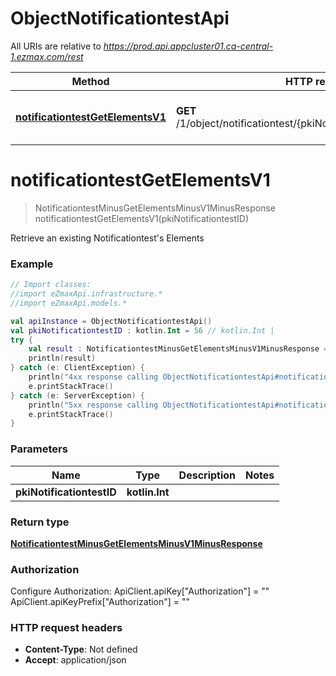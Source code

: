 # ObjectNotificationtestApi

All URIs are relative to *https://prod.api.appcluster01.ca-central-1.ezmax.com/rest*

Method | HTTP request | Description
------------- | ------------- | -------------
[**notificationtestGetElementsV1**](ObjectNotificationtestApi.md#notificationtestGetElementsV1) | **GET** /1/object/notificationtest/{pkiNotificationtestID}/getElements | Retrieve an existing Notificationtest&#39;s Elements


<a name="notificationtestGetElementsV1"></a>
# **notificationtestGetElementsV1**
> NotificationtestMinusGetElementsMinusV1MinusResponse notificationtestGetElementsV1(pkiNotificationtestID)

Retrieve an existing Notificationtest&#39;s Elements



### Example
```kotlin
// Import classes:
//import eZmaxApi.infrastructure.*
//import eZmaxApi.models.*

val apiInstance = ObjectNotificationtestApi()
val pkiNotificationtestID : kotlin.Int = 56 // kotlin.Int | 
try {
    val result : NotificationtestMinusGetElementsMinusV1MinusResponse = apiInstance.notificationtestGetElementsV1(pkiNotificationtestID)
    println(result)
} catch (e: ClientException) {
    println("4xx response calling ObjectNotificationtestApi#notificationtestGetElementsV1")
    e.printStackTrace()
} catch (e: ServerException) {
    println("5xx response calling ObjectNotificationtestApi#notificationtestGetElementsV1")
    e.printStackTrace()
}
```

### Parameters

Name | Type | Description  | Notes
------------- | ------------- | ------------- | -------------
 **pkiNotificationtestID** | **kotlin.Int**|  |

### Return type

[**NotificationtestMinusGetElementsMinusV1MinusResponse**](NotificationtestMinusGetElementsMinusV1MinusResponse.md)

### Authorization


Configure Authorization:
    ApiClient.apiKey["Authorization"] = ""
    ApiClient.apiKeyPrefix["Authorization"] = ""

### HTTP request headers

 - **Content-Type**: Not defined
 - **Accept**: application/json

